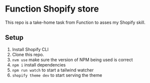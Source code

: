 # Function Shopify store 

This repo is a take-home task from Function to asses my Shopify skill. 

## Setup

1. Install Shopify CLI
2. Clone this repo.
3. `nvm use` make sure the version of NPM being used is correct
4. `npm i` install dependencies
5. `npm run watch` to start a tailwind watcher
6. `shopify theme dev` to start serving the theme

